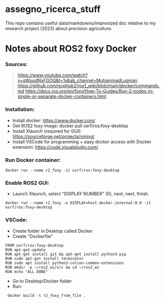 # assegno_ricerca_stuff
This repo contains useful data/markdowns/improvized doc relative to my research project (2023) about precision agriculture.

# Notes about ROS2 foxy Docker
### Sources:
> https://www.youtube.com/watch?v=qWuudNxFGOQ&t=1s&ab_channel=MuhammadLuqman
> https://github.com/noshluk2/ros1_wiki/blob/main/docker/commands.md
> https://docs.ros.org/en/foxy/How-To-Guides/Run-2-nodes-in-single-or-separate-docker-containers.html

### Installation:
- Install docker: https://www.docker.com/
- Get ROS2 foxy image: docker pull osrf/ros:foxy-desktop
- Install Xlaunch (required for GUI): https://sourceforge.net/projects/xming/
- Install VSCode for programming + easy docker access with Docker extension: https://code.visualstudio.com/

### Run Docker container:
```
docker run --name r2_foxy -it osrf/ros:foxy-desktop
```

### Enable ROS2 GUI:
- Launch Xlaunch, select "DISPLAY NUMBER" (0), next, next, finish  
```
docker run --name r2_foxy -e DISPLAY=host.docker.internal:0.0 -it osrf/ros:foxy-desktop
```

### VSCode:
- Create folder in Desktop called Docker
- Create "Dockerfile"
```
FROM osrf/ros:foxy-desktop
RUN apt-get-update
RUN apt-get install git && apt-get install python3-pip
RUN sudo apt-get install terminator
RUN sudo apt install python3-colcon-common-extensions
RUN mkdir -p ~/ros2_ws/src && cd ~/ros2_ws
RUN echo "ALL DONE"
```
- Go to Desktop/Docker folder
- Run:
```
 docker build -t r2_foxy_from_file .
```
